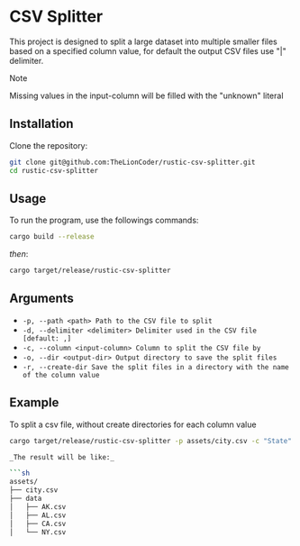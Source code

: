 # CSV Splitter

This project is designed to split a large dataset into multiple smaller files
based on a specified column value, for default the output CSV files use "|" delimiter.

> [!NOTE]
> Missing values in the input-column will be filled with the "unknown" literal

## Installation

Clone the repository:

```sh
git clone git@github.com:TheLionCoder/rustic-csv-splitter.git
cd rustic-csv-splitter
```

## Usage

To run the program, use the followings commands:

```sh
cargo build --release
```

_then_:

```sh
cargo target/release/rustic-csv-splitter
```

## Arguments

- `-p, --path <path> Path to the CSV file to split`
- `-d, --delimiter <delimiter> Delimiter used in the CSV file [default: ,]`
- `-c, --column <input-column> Column to split the CSV file by`
- `-o, --dir <output-dir> Output directory to save the split files`
- `-r, --create-dir Save the split files in a directory with the name
of the column value`

## Example

To split a csv file, without create directories for each column value

````sh
cargo target/release/rustic-csv-splitter -p assets/city.csv -c "State" -o assets/tmp/

_The result will be like:_

```sh
assets/
├── city.csv
├── data
│   ├── AK.csv
│   ├── AL.csv
│   ├── CA.csv
│   └── NY.csv
````

